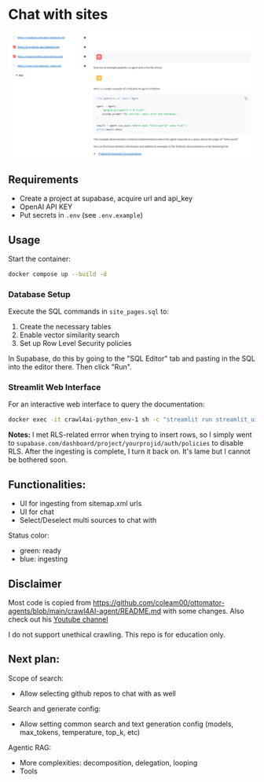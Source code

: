 # Chat with sites

![screenshot](images/chat_screenshot.jpg)

## Requirements
- Create a project at supabase, acquire url and api_key
- OpenAI API KEY
- Put secrets in `.env` (see `.env.example`)

## Usage

Start the container:

```bash
docker compose up --build -d
````

### Database Setup

Execute the SQL commands in `site_pages.sql` to:
1. Create the necessary tables
2. Enable vector similarity search
3. Set up Row Level Security policies

In Supabase, do this by going to the "SQL Editor" tab and pasting in the SQL into the editor there. Then click "Run".

### Streamlit Web Interface

For an interactive web interface to query the documentation:

```bash
docker exec -it crawl4ai-python_env-1 sh -c "streamlit run streamlit_ui.py"
```

**Notes:** I met RLS-related errror when trying to insert rows, so I simply went to `supabase.com/dashboard/project/yourprojid/auth/policies` to disable RLS. After the ingesting is complete, I turn it back on. It's lame but I cannot be bothered soon.

## Functionalities:

- UI for ingesting from sitemap.xml urls
- UI for chat
- Select/Deselect multi sources to chat with

Status color:
- green: ready
- blue: ingesting

## Disclaimer

Most code is copied from https://github.com/coleam00/ottomator-agents/blob/main/crawl4AI-agent/README.md with some changes. 
Also check out his [Youtube channel](https://www.youtube.com/@ColeMedin)

I do not support unethical crawling. This repo is for education only.


## Next plan:
Scope of search:
- Allow selecting github repos to chat with as well

Search and generate config:
- Allow setting common search and text generation config (models, max_tokens, temperature, top_k, etc)

Agentic RAG:
- More complexities: decomposition, delegation, looping
- Tools

